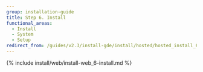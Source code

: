 ```yaml
---
group: installation-guide
title: Step 6. Install
functional_areas:
  - Install
  - System
  - Setup
redirect_from: /guides/v2.3/install-gde/install/hosted/hosted_install_6_install.html
---
```


{% include install/web/install-web_6-install.md %}

